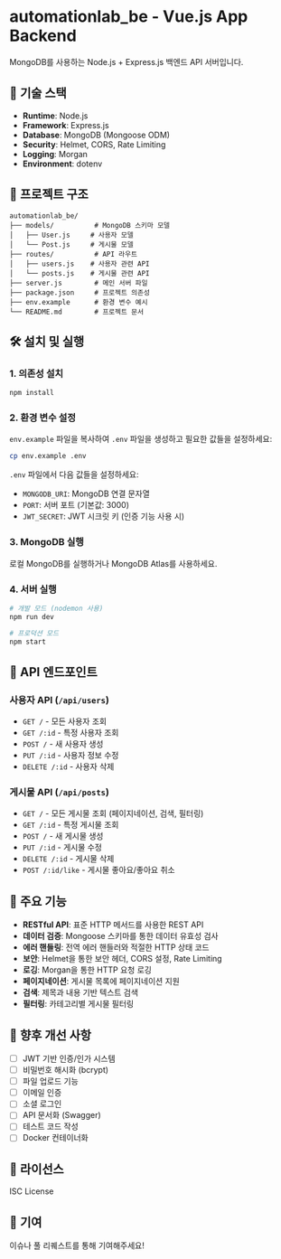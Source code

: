 # automationlab_be - Vue.js App Backend

MongoDB를 사용하는 Node.js + Express.js 백엔드 API 서버입니다.

## 🚀 기술 스택

- **Runtime**: Node.js
- **Framework**: Express.js
- **Database**: MongoDB (Mongoose ODM)
- **Security**: Helmet, CORS, Rate Limiting
- **Logging**: Morgan
- **Environment**: dotenv

## 📁 프로젝트 구조

```
automationlab_be/
├── models/          # MongoDB 스키마 모델
│   ├── User.js     # 사용자 모델
│   └── Post.js     # 게시물 모델
├── routes/          # API 라우트
│   ├── users.js    # 사용자 관련 API
│   └── posts.js    # 게시물 관련 API
├── server.js        # 메인 서버 파일
├── package.json     # 프로젝트 의존성
├── env.example      # 환경 변수 예시
└── README.md        # 프로젝트 문서
```

## 🛠️ 설치 및 실행

### 1. 의존성 설치
```bash
npm install
```

### 2. 환경 변수 설정
`env.example` 파일을 복사하여 `.env` 파일을 생성하고 필요한 값들을 설정하세요:

```bash
cp env.example .env
```

`.env` 파일에서 다음 값들을 설정하세요:
- `MONGODB_URI`: MongoDB 연결 문자열
- `PORT`: 서버 포트 (기본값: 3000)
- `JWT_SECRET`: JWT 시크릿 키 (인증 기능 사용 시)

### 3. MongoDB 실행
로컬 MongoDB를 실행하거나 MongoDB Atlas를 사용하세요.

### 4. 서버 실행
```bash
# 개발 모드 (nodemon 사용)
npm run dev

# 프로덕션 모드
npm start
```

## 📡 API 엔드포인트

### 사용자 API (`/api/users`)
- `GET /` - 모든 사용자 조회
- `GET /:id` - 특정 사용자 조회
- `POST /` - 새 사용자 생성
- `PUT /:id` - 사용자 정보 수정
- `DELETE /:id` - 사용자 삭제

### 게시물 API (`/api/posts`)
- `GET /` - 모든 게시물 조회 (페이지네이션, 검색, 필터링)
- `GET /:id` - 특정 게시물 조회
- `POST /` - 새 게시물 생성
- `PUT /:id` - 게시물 수정
- `DELETE /:id` - 게시물 삭제
- `POST /:id/like` - 게시물 좋아요/좋아요 취소

## 🔧 주요 기능

- **RESTful API**: 표준 HTTP 메서드를 사용한 REST API
- **데이터 검증**: Mongoose 스키마를 통한 데이터 유효성 검사
- **에러 핸들링**: 전역 에러 핸들러와 적절한 HTTP 상태 코드
- **보안**: Helmet을 통한 보안 헤더, CORS 설정, Rate Limiting
- **로깅**: Morgan을 통한 HTTP 요청 로깅
- **페이지네이션**: 게시물 목록에 페이지네이션 지원
- **검색**: 제목과 내용 기반 텍스트 검색
- **필터링**: 카테고리별 게시물 필터링

## 🚧 향후 개선 사항

- [ ] JWT 기반 인증/인가 시스템
- [ ] 비밀번호 해시화 (bcrypt)
- [ ] 파일 업로드 기능
- [ ] 이메일 인증
- [ ] 소셜 로그인
- [ ] API 문서화 (Swagger)
- [ ] 테스트 코드 작성
- [ ] Docker 컨테이너화

## 📝 라이선스

ISC License

## 🤝 기여

이슈나 풀 리퀘스트를 통해 기여해주세요!
